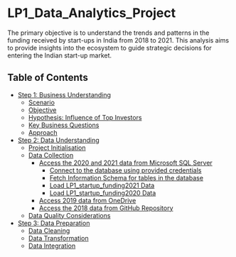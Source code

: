 # LP1_Data_Analytics_Project
The primary objective is to understand the trends and patterns in the funding received by start-ups in India from 2018 to 2021. This analysis aims to provide insights into the ecosystem to guide strategic decisions for entering the Indian start-up market.

## Table of Contents
<!-- TOC -->

- [Step 1: Business Understanding](#step-1-business-understanding)
  - [Scenario](#scenario)
  - [Objective](#objective)
  - [Hypothesis: Influence of Top Investors](#hypothesis-influence-of-top-investors)
  - [Key Business Questions](#key-business-questions)
  - [Approach](#approach)
- [Step 2: Data Understanding](#step-2-data-understanding)
  - [Project Initialisation](#project-initialisation)
  - [Data Collection](#data-collection)
    - [Access the 2020 and 2021 data from Microsoft SQL Server](#access-the-2020-and-2021-data-from-microsoft-sql-server)
      - [Connect to the database using provided credentials](#connect-to-the-database-using-provided-credentials)
      - [Fetch Information Schema for tables in the database](#fetch-information-schema-for-tables-in-the-database)
      - [Load LP1\_startup\_funding2021 Data](#load-lp1_startup_funding2021-data)
      - [Load LP1\_startup\_funding2020 Data](#load-lp1_startup_funding2020-data)
    - [Access 2019 data from OneDrive](#access-2019-data-from-onedrive)
    - [Access the 2018 data from GitHub Repository](#access-the-2018-data-from-github-repository)
  - [Data Quality Considerations](#data-quality-considerations)
- [Step 3: Data Preparation](#step-3-data-preparation)
  - [Data Cleaning](#data-cleaning)
  - [Data Transformation](#data-transformation)
  - [Data Integration](#data-integration)

<!-- /TOC -->
